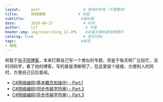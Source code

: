 ```yaml
---
layout:     post                    # 使用的布局（不需要改）
title:      网络编程               # 标题 
subtitle:                          #副标题
date:       2018-09-27              # 时间
author:     LCY                      # 作者
header-img: img/cover/bing_13.JPG    #这篇文章标题背景图片
catalog: true                       # 是否归档
tags:                              #标签
- 编程
---
```


转载于[张子阳博客](http://www.tracefact.net/)，本来打算自己写一个类似的专题，但鉴于每天砖厂比较忙，没时间码字，看了他的博客，写的甚是清晰明了，在这里留个链接，方便别人的同时，方便自己日后查阅。

+ [C#网络编程(基本概念和操作) - Part.1](http://www.tracefact.net/tech/031.html)
+ [C#网络编程(同步传输字符串) - Part.2](http://www.tracefact.net/tech/032.html)
+ [C#网络编程(异步传输字符串) - Part.3](http://www.tracefact.net/tech/033.html)